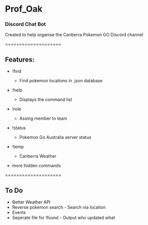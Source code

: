 # Prof_Oak
### Discord Chat Bot
Created to help organise the Canberra Pokemon GO Discord channel

====================

## Features:
* !find
	- Find pokemon locations in .json database
* !help
	- Displays the command list
* !role
	- Assing member to team 
* !status
	- Pokemon Go Australia server status
* !temp
	- Canberra Weather

* more hidden commands

====================

## To Do
* Better Weather API
* Reverse pokemon search - Search via location
* Events
* Seperate file for !found - Output who updated what
